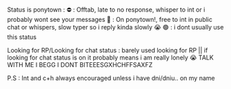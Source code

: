 Status is ponytown :
⛔ : Offtab, late to no response, whisper to int or i probably wont see your messages
🌙 : On ponytown!, free to int in public chat or whispers, slow typer so i reply kinda slowly 😭
🟢 : i dont usually use this status

Looking for RP/Looking for chat status : barely used looking for RP  || if looking for chat status is on it probably means i am really lonely 😭 TALK WITH ME I BEGG I DONT BITEEESGXHCHFFSAXFZ

P.S : Int and c+h always encouraged unless i have dni/dniu.. on my name
